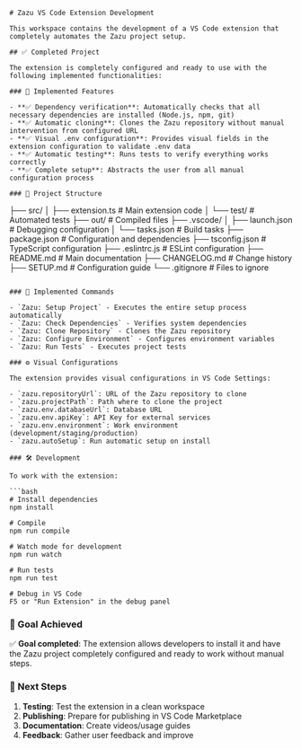 ```instructions
# Zazu VS Code Extension Development

This workspace contains the development of a VS Code extension that completely automates the Zazu project setup.

## ✅ Completed Project

The extension is completely configured and ready to use with the following implemented functionalities:

### 🚀 Implemented Features

- **✅ Dependency verification**: Automatically checks that all necessary dependencies are installed (Node.js, npm, git)
- **✅ Automatic cloning**: Clones the Zazu repository without manual intervention from configured URL
- **✅ Visual .env configuration**: Provides visual fields in the extension configuration to validate .env data
- **✅ Automatic testing**: Runs tests to verify everything works correctly
- **✅ Complete setup**: Abstracts the user from all manual configuration process

### 📁 Project Structure

```
├── src/
│   ├── extension.ts              # Main extension code
│   └── test/                     # Automated tests
├── out/                          # Compiled files
├── .vscode/
│   ├── launch.json              # Debugging configuration
│   └── tasks.json               # Build tasks
├── package.json                 # Configuration and dependencies
├── tsconfig.json               # TypeScript configuration
├── .eslintrc.js                # ESLint configuration
├── README.md                   # Main documentation
├── CHANGELOG.md                # Change history
├── SETUP.md                    # Configuration guide
└── .gitignore                  # Files to ignore
```

### 🎯 Implemented Commands

- `Zazu: Setup Project` - Executes the entire setup process automatically
- `Zazu: Check Dependencies` - Verifies system dependencies
- `Zazu: Clone Repository` - Clones the Zazu repository
- `Zazu: Configure Environment` - Configures environment variables
- `Zazu: Run Tests` - Executes project tests

### ⚙️ Visual Configurations

The extension provides visual configurations in VS Code Settings:

- `zazu.repositoryUrl`: URL of the Zazu repository to clone
- `zazu.projectPath`: Path where to clone the project
- `zazu.env.databaseUrl`: Database URL
- `zazu.env.apiKey`: API Key for external services
- `zazu.env.environment`: Work environment (development/staging/production)
- `zazu.autoSetup`: Run automatic setup on install

### 🛠️ Development

To work with the extension:

```bash
# Install dependencies
npm install

# Compile
npm run compile

# Watch mode for development
npm run watch

# Run tests
npm run test

# Debug in VS Code
F5 or "Run Extension" in the debug panel
```

### 🎯 Goal Achieved

✅ **Goal completed**: The extension allows developers to install it and have the Zazu project completely configured and ready to work without manual steps.

### 📝 Next Steps

1. **Testing**: Test the extension in a clean workspace
2. **Publishing**: Prepare for publishing in VS Code Marketplace
3. **Documentation**: Create videos/usage guides
4. **Feedback**: Gather user feedback and improve

```
